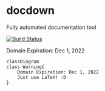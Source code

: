 # docdown

Fully automated documentation tool

[![Build Status](https://github.com/Frank-Mayer/docdown/actions/workflows/firebase-hosting-merge.yml/badge.svg)](https://github.com/Frank-Mayer/docdown/actions/workflows/firebase-hosting-merge.yml)

Domain Expiration: Dec 1, 2022

```mermaid
classDiagram
class Warning{
    Domain Expiration: Dec 1, 2022
    Just use LaTeX! :D
}
```
